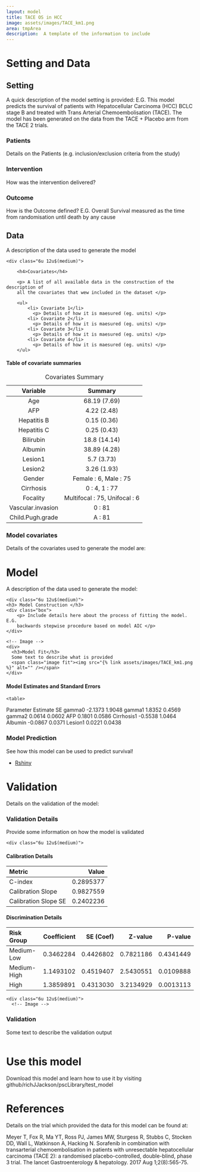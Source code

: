 ```yaml
---
layout: model
title: TACE OS in HCC
image: assets/images/TACE_km1.png
area: tmpArea
description:  A template of the information to include
---
```


<!------>
<!------>

<!-- Setting -->
<div class="box">

<h1 id="sett">Setting and Data</h1>

<h2>Setting </h2>

A quick description of the model setting is provided:  E.G. This model
predicts the survival of patients with Hepatocellular Carcinoma (HCC) BCLC stage 
B and treated with Trans Arterial Chemoembolisation (TACE).  The model has been 
generated on the data from the TACE + Placebo arm from the TACE 2 trials.

<div class="row">
	<div class="4u 12u$(medium)">
	  <div class="box">
  		<h3> Patients </h3>
  		<p> Details on the Patients (e.g. inclusion/exclusion criteria from the 
  		study) </p>
  	</div>	
	</div>
	<div class="4u 12u$(medium)">
		  <div class="box">
		<h3> Intervention </h3>
		<p> How was the intervention delivered? </p>
		  	</div>	
	</div>
	<div class="4u$ 12u$(medium)">
		  <div class="box">
		<h3> Outcome </h3>
		<p> How is the Outcome defined?  E.G. Overall Survival measured as the time 
		from randomisation until death by any cause </p>
		  	</div>	
	</div>
</div>



<!------>
<!------>


<!-- Data -->

<h2 id="data">Data</h2>

<p> A description of the data used to generate the model </p>

<div class="row 200%">
	
	<div class="6u 12u$(medium)">

		<h4>Covariates</h4>
		
		<p> A list of all available data in the construction of the description of 
		all the covariates that wew included in the dataset </p>
		
		<ul>
			<li> Covariate 1</li>
			  <p> Details of how it is maesured (eg. units) </p>
			<li> Covariate 2</li>
			  <p> Details of how it is maesured (eg. units) </p>
			<li> Covariate 3</li>
			  <p> Details of how it is maesured (eg. units) </p>
			<li> Covariate 4</li>
			  <p> Details of how it is maesured (eg. units) </p>
		</ul>

  <!-- Table -->
  
  <h4> Table of covariate summaries</h4>
  <div class="table-wrapper">
  	<table>
<caption>Covariates Summary</caption>
 <thead>
  <tr>
   <th style="text-align:center;"> Variable </th>
   <th style="text-align:center;"> Summary </th>
  </tr>
 </thead>
<tbody>
  <tr>
   <td style="text-align:center;"> Age </td>
   <td style="text-align:center;"> 68.19 (7.69) </td>
  </tr>
  <tr>
   <td style="text-align:center;"> AFP </td>
   <td style="text-align:center;"> 4.22 (2.48) </td>
  </tr>
  <tr>
   <td style="text-align:center;"> Hepatitis B </td>
   <td style="text-align:center;"> 0.15 (0.36) </td>
  </tr>
  <tr>
   <td style="text-align:center;"> Hepatitis C </td>
   <td style="text-align:center;"> 0.25 (0.43) </td>
  </tr>
  <tr>
   <td style="text-align:center;"> Bilirubin </td>
   <td style="text-align:center;"> 18.8 (14.14) </td>
  </tr>
  <tr>
   <td style="text-align:center;"> Albumin </td>
   <td style="text-align:center;"> 38.89 (4.28) </td>
  </tr>
  <tr>
   <td style="text-align:center;"> Lesion1 </td>
   <td style="text-align:center;"> 5.7 (3.73) </td>
  </tr>
  <tr>
   <td style="text-align:center;"> Lesion2 </td>
   <td style="text-align:center;"> 3.26 (1.93) </td>
  </tr>
  <tr>
   <td style="text-align:center;"> Gender </td>
   <td style="text-align:center;"> Female : 6, Male : 75 </td>
  </tr>
  <tr>
   <td style="text-align:center;"> Cirrhosis </td>
   <td style="text-align:center;"> 0 : 4, 1 : 77 </td>
  </tr>
  <tr>
   <td style="text-align:center;"> Focality </td>
   <td style="text-align:center;"> Multifocal : 75, Unifocal : 6 </td>
  </tr>
  <tr>
   <td style="text-align:center;"> Vascular.invasion </td>
   <td style="text-align:center;"> 0 : 81 </td>
  </tr>
  <tr>
   <td style="text-align:center;"> Child.Pugh.grade </td>
   <td style="text-align:center;"> A : 81 </td>
  </tr>
</tbody>
</table>
  </div>
  
  <!-- End Table -->
  
  </div>
  

  
  <div class="6u 12u$(medium)">
    <!-- Image -->
    <h3>Model covariates</h3>
    Details of the covariates used to generate the model are:
    <span class="image fit"><img src="{% link assets/images/TACE_dataPlot.png %}" alt="" /></span>
    </div>
     <!-- End Image -->
  </div>


</div>
<!------>
<!------>
 
<!-- Model -->
<div class="box">
<h1 id="data"> Model </h1>

<p> A description of the data used to generate the model: </p>

<div class="row 200%">
	
	<div class="6u 12u$(medium)">
    <h3> Model Construction </h3>
    <div class="box">
    	<p> Include details here about the process of fitting the model.  E.G. 
    	backwards stepwise procedure based on model AIC </p>
    </div>
    
    <!-- Image -->
    <div>
      <h3>Model Fit</h3>
      Some text to describe what is provided
      <span class="image fit"><img src="{% link assets/images/TACE_km1.png %}" alt="" /></span>
    </div>
  
  </div>
    <!-- End Image -->
    
    
    
  <div class="6u 12u$(medium)">

<!-- Table -->
	
   <h4>Model Estimates and Standard Errors</h4> 

  <div class="modelTable">
  	
  	<table>
<!-- <caption>Model Estimates and Standard Errors</caption> -->
 <thead>
  <tr>
      <th style="text-align:left;"> Parameter </th>
   <th style="text-align:right;"> Estimate </th>
   <th style="text-align:right;"> SE </th>
  </tr>
 </thead>
<tbody>
  <tr>
      <td style="text-align:left;"> gamma0 </td>
   <td style="text-align:right;"> -2.1373 </td>
   <td style="text-align:right;"> 1.9048 </td>
  </tr>
  <tr>
      <td style="text-align:left;"> gamma1 </td>
   <td style="text-align:right;"> 1.8352 </td>
   <td style="text-align:right;"> 0.4569 </td>
  </tr>
  <tr>
     <td style="text-align:left;"> gamma2 </td>
   <td style="text-align:right;"> 0.0614 </td>
   <td style="text-align:right;"> 0.0602 </td>
  </tr>
  <tr>
      <td style="text-align:left;"> AFP </td>
   <td style="text-align:right;"> 0.1801 </td>
   <td style="text-align:right;"> 0.0586 </td>
  </tr>
  <tr>
      <td style="text-align:left;"> Cirrhosis1 </td>
   <td style="text-align:right;"> -0.5538 </td>
   <td style="text-align:right;"> 1.0464 </td>
  </tr>
  <tr>
      <td style="text-align:left;"> Albumin </td>
   <td style="text-align:right;"> -0.0867 </td>
   <td style="text-align:right;"> 0.0371 </td>
  </tr>
  <tr>
      <td style="text-align:left;"> Lesion1 </td>
   <td style="text-align:right;"> 0.0221 </td>
   <td style="text-align:right;"> 0.0438 </td>
  </tr>
</tbody>
</table>

  </div>
  <!-- End Table -->
  <div>
    <h3> Model Prediction</h3>
    See how this model can be used to predict survival!
    <ul class="actions">
      <li><a href="#" class="button special">Rshiny</a></li>
    </ul>
  </div>
 
 </div>
  
</div>


</div>
 <!------>
 <!------>


<!-- Validation -->
<div class="box">

<h1 id="valid"> Validation </h1>

<p> Details on the validation of the model: </p>


<h3> Validation Details </h3>
<div class="box">
	<p> Provide some information on how the model is validated </p>
</div>


<div class="row 200%">

	<div class="6u 12u$(medium)">

  <h4>Calibration Details</h4>
  
  <div class="table-wrapper">
  	<table>
 <thead>
  <tr>
   <th style="text-align:left;"> Metric </th>
   <th style="text-align:right;"> Value </th>
  </tr>
 </thead>
<tbody>
  <tr>
   <td style="text-align:left;"> C-index </td>
   <td style="text-align:right;"> 0.2895377 </td>
  </tr>
  <tr>
   <td style="text-align:left;"> Calibration Slope </td>
   <td style="text-align:right;"> 0.9827559 </td>
  </tr>
  <tr>
   <td style="text-align:left;"> Calibration Slope SE </td>
   <td style="text-align:right;"> 0.2402236 </td>
  </tr>
</tbody>
</table>

<h4>Discrimination Details</h4>
  
  <div class="table-wrapper">
    <table>
 <thead>
  <tr>
   <th style="text-align:left;"> Risk Group </th>
   <th style="text-align:right;"> Coefficient </th>
   <th style="text-align:right;"> SE (Coef) </th>
   <th style="text-align:right;"> Z-value </th>
   <th style="text-align:right;"> P-value </th>
  </tr>
 </thead>
<tbody>
  <tr>
   <td style="text-align:left;"> Medium-Low </td>
   <td style="text-align:right;"> 0.3462284 </td>
   <td style="text-align:right;"> 0.4426802 </td>
   <td style="text-align:right;"> 0.7821186 </td>
   <td style="text-align:right;"> 0.4341449 </td>
  </tr>
  <tr>
   <td style="text-align:left;"> Medium-High </td>
   <td style="text-align:right;"> 1.1493102 </td>
   <td style="text-align:right;"> 0.4519407 </td>
   <td style="text-align:right;"> 2.5430551 </td>
   <td style="text-align:right;"> 0.0109888 </td>
  </tr>
  <tr>
   <td style="text-align:left;"> High </td>
   <td style="text-align:right;"> 1.3859891 </td>
   <td style="text-align:right;"> 0.4313030 </td>
   <td style="text-align:right;"> 3.2134929 </td>
   <td style="text-align:right;"> 0.0013113 </td>
  </tr>
</tbody>
</table>

      

  </div>

  </div>
  
  	<div class="6u 12u$(medium)">
  	  <!-- Image -->
  <h3>Validation</h3>

  Some text to describe the validation output

  <span class="image fit"><img src="{% link assets/images/TACE_km1.png %}" alt="" /></span>


   </div>

   
  </div>

</div>
<!------>
<!------>


<div class="box">

<h1 id="valid"> Use this model </h1>


Download this model and learn how to use it by visiting 
github/richJJackson/pscLibrary/test_model

</div>
<!------>
<!------>

 <div class="box">
<h1 id="valid"> References </h1>

Details on the trial which provided the data for this model can be found at:

Meyer T, Fox R, Ma YT, Ross PJ, James MW, Sturgess R, Stubbs C, Stocken DD, Wall 
L, Watkinson A, Hacking N. Sorafenib in combination with transarterial 
chemoembolisation in patients with unresectable hepatocellular carcinoma (TACE 
2): a randomised placebo-controlled, double-blind, phase 3 trial. The lancet 
Gastroenterology & hepatology. 2017 Aug 1;2(8):565-75.
</div>
